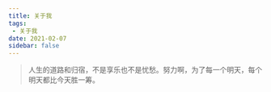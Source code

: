 ```yaml
---
title: 关于我
tags:
 - 关于我
date: 2021-02-07
sidebar: false
---
```

> 人生的道路和归宿，不是享乐也不是忧愁。努力啊，为了每一个明天，每个明天都比今天胜一筹。
